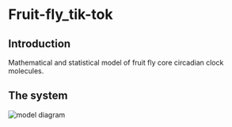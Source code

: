 # Fruit-fly_tik-tok

## Introduction
Mathematical and statistical model of fruit fly core circadian clock molecules.


## The system

![model diagram](file:///D:/Documents/Independent%20Projects/Academic_Projects/Fruit-fly_tik-tok/Documentation/Logic%20diagram%20of%20the%20model.png)

 
